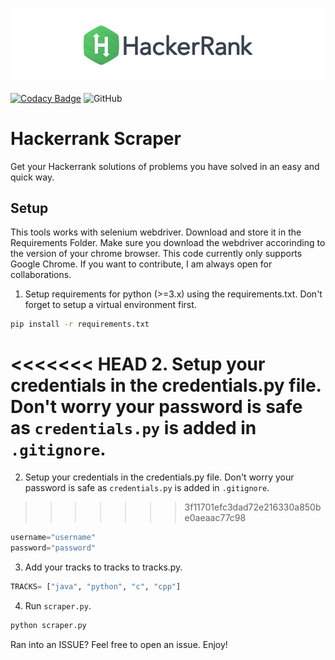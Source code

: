 <p align="center">
	<a href="https://www.hackerrank.com/jainamd"><img src="assets/title-hackerrank.jpg"></a>
</p>

[![Codacy Badge](https://app.codacy.com/project/badge/Grade/eeb5576eb02d4f0e8e8edca5cb3d6024)](https://www.codacy.com/manual/th3c0d3br34ker/hackerrank-scraper-selenium?utm_source=github.com&utm_medium=referral&utm_content=th3c0d3br34ker/hackerrank-scraper-selenium&utm_campaign=Badge_Grade) ![GitHub](https://img.shields.io/github/license/th3c0d3br34ker/hackerrank-scraper-selenium)

# Hackerrank Scraper

Get your Hackerrank solutions of problems you have solved in an easy  and quick way.

## Setup

This tools works with selenium webdriver. Download and store it in the Requirements Folder. Make sure you download the webdriver accorinding to the version of your chrome browser. This code currently only supports Google Chrome. If you want to contribute, I am always open for collaborations.

1.  Setup requirements for python (>=3.x) using the requirements.txt. Don't forget to setup a virtual environment first.

```bash
pip install -r requirements.txt
```

<<<<<<< HEAD
2. Setup your credentials in the credentials.py file. Don't worry your password is safe as `credentials.py` is added in `.gitignore`.
=======
2.  Setup your credentials in the credentials.py file. Don't worry your password is safe as `credentials.py` is added in `.gitignore`.
>>>>>>> 3f11701efc3dad72e216330a850be0aeaac77c98

```python
username="username"
password="password"
```

3.  Add your tracks to tracks to tracks.py.

```python
TRACKS= ["java", "python", "c", "cpp"]
```

4.  Run `scraper.py`.

```bash
python scraper.py
```

Ran into an ISSUE? Feel free to open an issue. Enjoy!
